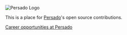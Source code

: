 

![Persado Logo](https://workablehr.s3.amazonaws.com/uploads/account/logo/441713/logo)

This is a place for [Persado](https://www.persado.com)'s open source contributions.

[Career opportunities at Persado](https://www.persado.com/company/careers/)